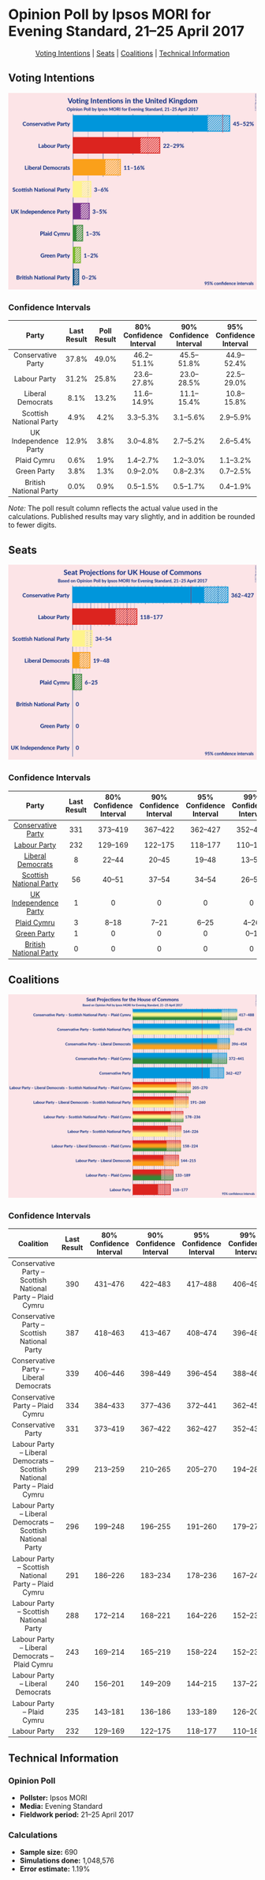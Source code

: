 # Opinion Poll by Ipsos MORI for Evening Standard, 21–25 April 2017

<p align="center"><a href="#voting-intentions">Voting Intentions</a> | <a href="#seats">Seats</a> | <a href="#coalitions">Coalitions</a> | <a href="#technical-information">Technical Information</a></p>

## Voting Intentions

![Graph with voting intentions not yet produced](2017-04-25-Ipsos-MORI.png "Voting Intentions")

### Confidence Intervals

| Party | Last Result | Poll Result | 80% Confidence Interval | 90% Confidence Interval | 95% Confidence Interval | 99% Confidence Interval |
|:-----:|:-----------:|:-----------:|:-----------------------:|:-----------------------:|:-----------------------:|:-----------------------:|
| Conservative Party | 37.8% | 49.0% | 46.2–51.1% |45.5–51.8% |44.9–52.4% |43.8–53.5% |
| Labour Party | 31.2% | 25.8% | 23.6–27.8% |23.0–28.5% |22.5–29.0% |21.6–30.1% |
| Liberal Democrats | 8.1% | 13.2% | 11.6–14.9% |11.1–15.4% |10.8–15.8% |10.1–16.7% |
| Scottish National Party | 4.9% | 4.2% | 3.3–5.3% |3.1–5.6% |2.9–5.9% |2.6–6.5% |
| UK Independence Party | 12.9% | 3.8% | 3.0–4.8% |2.7–5.2% |2.6–5.4% |2.2–6.0% |
| Plaid Cymru | 0.6% | 1.9% | 1.4–2.7% |1.2–3.0% |1.1–3.2% |0.9–3.6% |
| Green Party | 3.8% | 1.3% | 0.9–2.0% |0.8–2.3% |0.7–2.5% |0.5–2.9% |
| British National Party | 0.0% | 0.9% | 0.5–1.5% |0.5–1.7% |0.4–1.9% |0.3–2.2% |

*Note:* The poll result column reflects the actual value used in the calculations. Published results may vary slightly, and in addition be rounded to fewer digits.

## Seats

![Graph with seats not yet produced](2017-04-25-Ipsos-MORI-seats.png "Seats")

### Confidence Intervals

| Party | Last Result | 80% Confidence Interval | 90% Confidence Interval | 95% Confidence Interval | 99% Confidence Interval |
|:-----:|:-----------:|:-----------------------:|:-----------------------:|:-----------------------:|:-----------------------:|
| <a href="#conservative-party">Conservative Party</a> | 331 | 373–419 |367–422 |362–427 |352–438 |
| <a href="#labour-party">Labour Party</a> | 232 | 129–169 |122–175 |118–177 |110–189 |
| <a href="#liberal-democrats">Liberal Democrats</a> | 8 | 22–44 |20–45 |19–48 |13–50 |
| <a href="#scottish-national-party">Scottish National Party</a> | 56 | 40–51 |37–54 |34–54 |26–57 |
| <a href="#uk-independence-party">UK Independence Party</a> | 1 | 0 |0 |0 |0 |
| <a href="#plaid-cymru">Plaid Cymru</a> | 3 | 8–18 |7–21 |6–25 |4–26 |
| <a href="#green-party">Green Party</a> | 1 | 0 |0 |0 |0–1 |
| <a href="#british-national-party">British National Party</a> | 0 | 0 |0 |0 |0 |


## Coalitions

![Graph with coalitions seats not yet produced](2017-04-25-Ipsos-MORI-coalitions-seats.png "Coalitions Seats")

### Confidence Intervals

| Coalition | Last Result | 80% Confidence Interval | 90% Confidence Interval | 95% Confidence Interval | 99% Confidence Interval |
|:---------:|:-----------:|:-----------------------:|:-----------------------:|:-----------------------:|:-----------------------:|
| Conservative Party – Scottish National Party – Plaid Cymru | 390 | 431–476 | 422–483 | 417–488 | 406–495 |
| Conservative Party – Scottish National Party | 387 | 418–463 | 413–467 | 408–474 | 396–480 |
| Conservative Party – Liberal Democrats | 339 | 406–446 | 398–449 | 396–454 | 388–465 |
| Conservative Party – Plaid Cymru | 334 | 384–433 | 377–436 | 372–441 | 362–453 |
| Conservative Party | 331 | 373–419 | 367–422 | 362–427 | 352–438 |
| Labour Party – Liberal Democrats – Scottish National Party – Plaid Cymru | 299 | 213–259 | 210–265 | 205–270 | 194–280 |
| Labour Party – Liberal Democrats – Scottish National Party | 296 | 199–248 | 196–255 | 191–260 | 179–270 |
| Labour Party – Scottish National Party – Plaid Cymru | 291 | 186–226 | 183–234 | 178–236 | 167–244 |
| Labour Party – Scottish National Party | 288 | 172–214 | 168–221 | 164–226 | 152–235 |
| Labour Party – Liberal Democrats – Plaid Cymru | 243 | 169–214 | 165–219 | 158–224 | 152–236 |
| Labour Party – Liberal Democrats | 240 | 156–201 | 149–209 | 144–215 | 137–226 |
| Labour Party – Plaid Cymru | 235 | 143–181 | 136–186 | 133–189 | 126–201 |
| Labour Party | 232 | 129–169 | 122–175 | 118–177 | 110–189 |

## Technical Information

### Opinion Poll

+ **Pollster:** Ipsos MORI
+ **Media:** Evening Standard
+ **Fieldwork period:** 21–25 April 2017

### Calculations

+ **Sample size:** 690
+ **Simulations done:** 1,048,576
+ **Error estimate:** 1.19%

